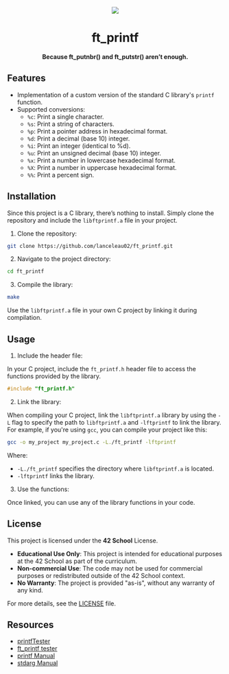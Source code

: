 <div align="center">

![](https://raw.githubusercontent.com/ayogun/42-project-badges/refs/heads/main/badges/ft_printfe.png)

# **ft_printf**

**Because ft_putnbr() and ft_putstr() aren’t enough.**

</div>

## Features

- Implementation of a custom version of the standard C library's `printf` function.
- Supported conversions:
    - `%c`: Print a single character.
    - `%s`: Print a string of characters.
    - `%p`: Print a pointer address in hexadecimal format.
    - `%d`: Print a decimal (base 10) integer.
    - `%i`: Print an integer (identical to %d).
    - `%u`: Print an unsigned decimal (base 10) integer.
    - `%x`: Print a number in lowercase hexadecimal format.
    - `%X`: Print a number in uppercase hexadecimal format.
    - `%%`: Print a percent sign.

## Installation

Since this project is a C library, there’s nothing to install. Simply clone the repository and include the `libftprintf.a` file in your project.

1. Clone the repository:

```bash
git clone https://github.com/lanceleau02/ft_printf.git
```

2. Navigate to the project directory:

```bash
cd ft_printf
```

3. Compile the library:

```bash
make
```

Use the `libftprintf.a` file in your own C project by linking it during compilation.

## Usage

1. Include the header file:

In your C project, include the `ft_printf.h` header file to access the functions provided by the library.

```c
#include "ft_printf.h"
```

2. Link the library:

When compiling your C project, link the `libftprintf.a` library by using the `-L` flag to specify the path to `libftprintf.a` and `-lftprintf` to link the library.
For example, if you're using `gcc`, you can compile your project like this:

```bash
gcc -o my_project my_project.c -L./ft_printf -lftprintf
```

Where:

- `-L./ft_printf` specifies the directory where `libftprintf.a` is located.
- `-lftprintf` links the library.

3. Use the functions:

Once linked, you can use any of the library functions in your code.

## License

This project is licensed under the **42 School** License.

- **Educational Use Only**: This project is intended for educational purposes at the 42 School as part of the curriculum.
- **Non-commercial Use**: The code may not be used for commercial purposes or redistributed outside of the 42 School context.
- **No Warranty**: The project is provided "as-is", without any warranty of any kind.

For more details, see the [LICENSE](https://github.com/lanceleau02/ft_printf/blob/main/LICENSE) file.

## Resources

- [printfTester](https://github.com/Tripouille/printfTester)
- [ft_printf tester](https://github.com/paulo-santana/ft_printf_tester)
- [printf Manual](https://man7.org/linux/man-pages/man3/printf.3.html)
- [stdarg Manual](https://man7.org/linux/man-pages/man3/va_arg.3.html)
